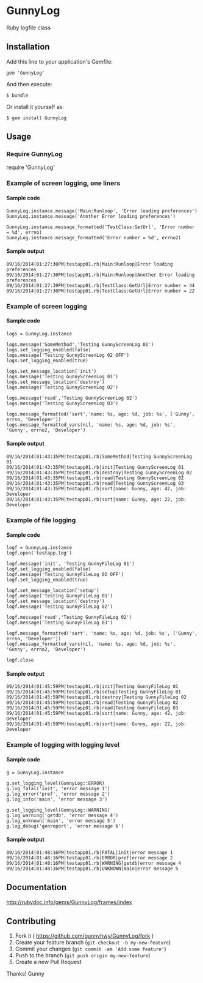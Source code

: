 # GunnyLog

Ruby logfile class

## Installation

Add this line to your application's Gemfile:

```
gem 'GunnyLog'
```

And then execute:

    $ bundle

Or install it yourself as:

    $ gem install GunnyLog

## Usage

### Require GunnyLog
require 'GunnyLog'

### Example of screen logging, one liners

#### Sample code
```
GunnyLog.instance.message('Main:Runloop', 'Error loading preferences')
GunnyLog.instance.message('Another Error loading preferences')

GunnyLog.instance.message_formatted('TestClass:GetUrl', 'Error number = %d', errno)
GunnyLog.instance.message_formatted('Error number = %d', errno2)
```

#### Sample output
```
09/16/2014|01:27:30PM|testapp01.rb|Main:Runloop|Error loading preferences
09/16/2014|01:27:30PM|testapp01.rb|Main:Runloop|Another Error loading preferences
09/16/2014|01:27:30PM|testapp01.rb|TestClass:GetUrl|Error number = 44
09/16/2014|01:27:30PM|testapp01.rb|TestClass:GetUrl|Error number = 22
```

### Example of screen logging

#### Sample code
```
logs = GunnyLog.instance

logs.message('SomeMethod','Testing GunnyScreenLog 01')
logs.set_logging_enabled(false)
logs.message('Testing GunnyScreenLog 02 OFF')
logs.set_logging_enabled(true)

logs.set_message_location('init')
logs.message('Testing GunnyScreenLog 01')
logs.set_message_location('destroy')
logs.message('Testing GunnyScreenLog 02')

logs.message('read','Testing GunnyScreenLog 02')
logs.message('Testing GunnyScreenLog 03')

logs.message_formatted('sort','name: %s, age: %d, job: %s', ['Gunny', errno, 'Developer'])
logs.message_formatted_vars(nil, 'name: %s, age: %d, job: %s', 'Gunny', errno2, 'Developer')
```

#### Sample output
```
09/16/2014|01:43:35PM|testapp01.rb|SomeMethod|Testing GunnyScreenLog 01
09/16/2014|01:43:35PM|testapp01.rb|init|Testing GunnyScreenLog 01
09/16/2014|01:43:35PM|testapp01.rb|destroy|Testing GunnyScreenLog 02
09/16/2014|01:43:35PM|testapp01.rb|read|Testing GunnyScreenLog 02
09/16/2014|01:43:35PM|testapp01.rb|read|Testing GunnyScreenLog 03
09/16/2014|01:43:35PM|testapp01.rb|sort|name: Gunny, age: 42, job: Developer
09/16/2014|01:43:35PM|testapp01.rb|sort|name: Gunny, age: 22, job: Developer
```

### Example of file logging

#### Sample code
```
logf = GunnyLog.instance
logf.open('testapp.log')

logf.message('init', 'Testing GunnyFileLog 01')
logf.set_logging_enabled(false)
logf.message('Testing GunnyFileLog 02 OFF')
logf.set_logging_enabled(true)

logf.set_message_location('setup')
logf.message('Testing GunnyFileLog 01')
logf.set_message_location('destroy')
logf.message('Testing GunnyFileLog 02')

logf.message('read','Testing GunnyFileLog 02')
logf.message('Testing GunnyFileLog 03')

logf.message_formatted('sort', 'name: %s, age: %d, job: %s', ['Gunny', errno, 'Developer'])
logf.message_formatted_vars(nil, 'name: %s, age: %d, job: %s', 'Gunny', errno2, 'Developer')

logf.close
```

#### Sample output
```
09/16/2014|01:45:59PM|testapp01.rb|init|Testing GunnyFileLog 01
09/16/2014|01:45:59PM|testapp01.rb|setup|Testing GunnyFileLog 01
09/16/2014|01:45:59PM|testapp01.rb|destroy|Testing GunnyFileLog 02
09/16/2014|01:45:59PM|testapp01.rb|read|Testing GunnyFileLog 02
09/16/2014|01:45:59PM|testapp01.rb|read|Testing GunnyFileLog 03
09/16/2014|01:45:59PM|testapp01.rb|sort|name: Gunny, age: 42, job: Developer
09/16/2014|01:45:59PM|testapp01.rb|sort|name: Gunny, age: 22, job: Developer
```

### Example of logging with logging level

#### Sample code
```
g = GunnyLog.instance

g.set_logging_level(GunnyLog::ERROR)
g.log_fatal('init', 'error message 1')
g.log_error('pref', 'error message 2')
g.log_info('main', 'error message 3')

g.set_logging_level(GunnyLog::WARNING)
g.log_warning('getdb', 'error message 4')
g.log_unknown('main', 'error message 5')
g.log_debug('genreport', 'error message 6')
```

#### Sample output
```
09/16/2014|01:48:16PM|testapp01.rb|FATAL|init|error message 1
09/16/2014|01:48:16PM|testapp01.rb|ERROR|pref|error message 2
09/16/2014|01:48:16PM|testapp01.rb|WARNING|getdb|error message 4
09/16/2014|01:48:16PM|testapp01.rb|UNKNOWN|main|error message 5
```

## Documentation

http://rubydoc.info/gems/GunnyLog/frames/index

## Contributing

1. Fork it ( https://github.com/gunnyhwy/GunnyLog/fork )
2. Create your feature branch (`git checkout -b my-new-feature`)
3. Commit your changes (`git commit -am 'Add some feature'`)
4. Push to the branch (`git push origin my-new-feature`)
5. Create a new Pull Request

Thanks! Gunny